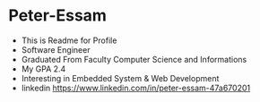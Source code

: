 # Peter-Essam
- This is Readme for Profile
- Software Engineer
- Graduated From Faculty Computer Science and Informations
- My GPA 2.4
- Interesting in Embedded System & Web Development
- linkedin  https://www.linkedin.com/in/peter-essam-47a670201

